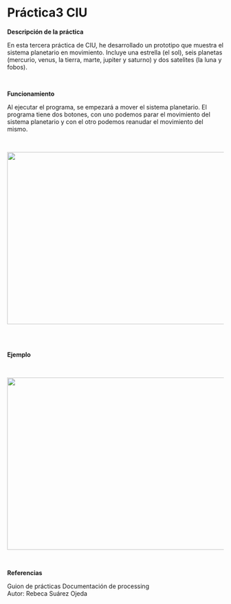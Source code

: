 # Práctica3 CIU

<p><b> Descripción de la práctica </b></p>

En esta tercera práctica de CIU, he desarrollado un prototipo que muestra el sistema planetario en movimiento. Incluye una estrella (el sol), seis planetas (mercurio, venus, la tierra, marte, jupiter y saturno) y dos satelites (la luna y fobos).


<br>
<p><b> Funcionamiento </b></p>

Al ejecutar el programa, se empezará a mover el sistema planetario. El programa tiene dos botones, con uno podemos parar el movimiento del sistema planetario y con el otro podemos reanudar el movimiento del mismo.

<br>
<p align="center">
  <img width="750" height="400" src="https://user-images.githubusercontent.com/72138219/155897551-869391ad-2c09-407b-a8cd-38a99b86eb3b.PNG">
</p>
<br>

<br>
<p><b> Ejemplo  </b></p>
<br>
<p align="center">
  <img width="750" height="400" src="https://user-images.githubusercontent.com/72138219/155897483-7d20812a-b2d1-41c5-a392-5562255c34ca.gif">
</p>
<br>

<p><b> Referencias </b></p>
Guion de prácticas
Documentación de processing

<br>
Autor: Rebeca Suárez Ojeda

